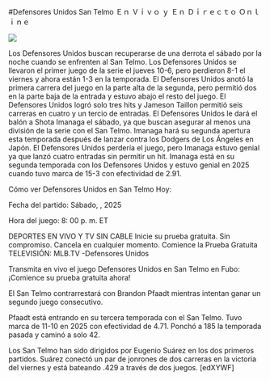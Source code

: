 #Defensores Unidos San Telmo Ｅｎ Ｖｉｖｏ ｙ Ｅｎ Ｄｉｒｅｃｔｏ Ｏｎｌｉｎｅ  
  
  
[![](https://i.imgur.com/qSNzIqt.png)](https://movie.rssnews.media/WNzkgWjh.php)  
  
Los Defensores Unidos buscan recuperarse de una derrota el sábado por la noche cuando se enfrenten al San Telmo. Los Defensores Unidos se llevaron el primer juego de la serie el jueves 10-6, pero perdieron 8-1 el viernes y ahora están 1-3 en la temporada. El Defensores Unidos anotó la primera carrera del juego en la parte alta de la segunda, pero permitió dos en la parte baja de la entrada y estuvo abajo el resto del juego. El Defensores Unidos logró solo tres hits y Jameson Taillon permitió seis carreras en cuatro y un tercio de entradas. El Defensores Unidos le dará el balón a Shota Imanaga el sábado, ya que buscan asegurar al menos una división de la serie con el San Telmo. Imanaga hará su segunda apertura esta temporada después de lanzar contra los Dodgers de Los Ángeles en Japón. El Defensores Unidos perdería el juego, pero Imanaga estuvo genial ya que lanzó cuatro entradas sin permitir un hit. Imanaga está en su segunda temporada con los Defensores Unidos y estuvo genial en 2025 cuando tuvo marca de 15-3 con efectividad de 2.91.

Cómo ver Defensores Unidos en San Telmo Hoy:

Fecha del partido: Sábado, , 2025

Hora del juego: 8: 00 p. m. ET

DEPORTES EN VIVO Y TV SIN CABLE
Inicie su prueba gratuita. Sin compromiso. Cancela en cualquier momento.
Comience la Prueba Gratuita
TELEVISIÓN: MLB.TV -Defensores Unidos

Transmita en vivo el juego Defensores Unidos en San Telmo en Fubo: ¡Comience su prueba gratuita ahora! 

El San Telmo contrarrestará con Brandon Pfaadt mientras intentan ganar un segundo juego consecutivo.

Pfaadt está entrando en su tercera temporada con el San Telmo. Tuvo marca de 11-10 en 2025 con efectividad de 4.71. Ponchó a 185 la temporada pasada y caminó a solo 42.

Los San Telmo han sido dirigidos por Eugenio Suárez en los dos primeros partidos. Suárez conectó un par de jonrones de dos carreras en la victoria del viernes y está bateando .429 a través de dos juegos. [edXYWF]